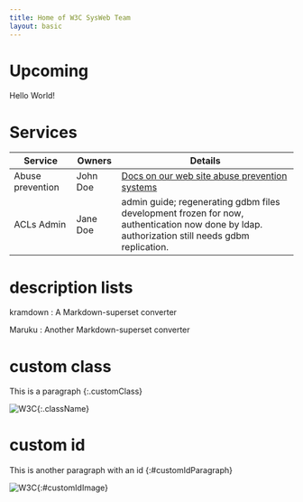 ```yaml
---
title: Home of W3C SysWeb Team
layout: basic
---
```


# Upcoming
Hello World!

# Services

| Service | Owners | Details |
| ------- | ------ | ------- |
| Abuse prevention | John Doe | [Docs on our web site abuse prevention systems](https://www.w3.org) |
| ACLs Admin | Jane Doe | admin guide; regenerating gdbm files<br>development frozen for now, authentication now done by ldap. authorization still needs gdbm replication. | 

# description lists

kramdown
: A Markdown-superset converter

Maruku
: Another Markdown-superset converter

# custom class
This is a paragraph
{:.customClass}

![W3C](https://www.w3.org/assets/logos/w3c/w3c-no-bars.svg){:.className}



# custom id

This is another paragraph with an id
{:#customIdParagraph}

![W3C](https://www.w3.org/assets/logos/w3c/w3c-no-bars.svg){:#customIdImage}

